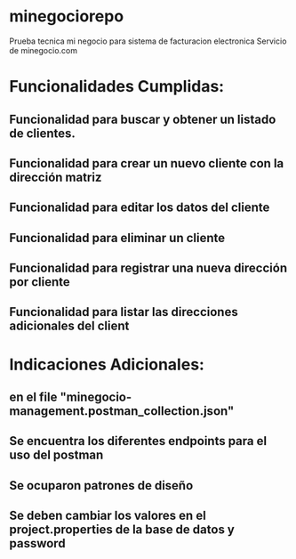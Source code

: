 # minegociorepo
Prueba tecnica mi negocio para sistema de facturacion electronica
Servicio de minegocio.com

# Funcionalidades Cumplidas:
## Funcionalidad para buscar y obtener un listado de clientes.
## Funcionalidad para crear un nuevo cliente con la dirección matriz
## Funcionalidad para editar los datos del cliente
## Funcionalidad para eliminar un cliente
## Funcionalidad para registrar una nueva dirección por cliente
## Funcionalidad para listar las direcciones adicionales del client

# Indicaciones Adicionales:
## en el file "minegocio-management.postman_collection.json"
## Se encuentra los diferentes endpoints para el uso del postman
## Se ocuparon patrones de diseño
## Se deben cambiar los valores en el project.properties de la base de datos y password


